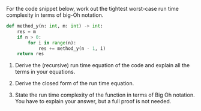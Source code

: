 For the code snippet below, work out the tightest worst-case run time complexity in terms of big-Oh notation.

```python
def method_y(n: int, m: int) -> int:
    res = m
    if n > 0:
        for i in range(n):
            res += method_y(n - 1, i)
    return res
```

1) Derive the (recursive) run time equation of the code and explain all the terms in your equations.

2) Derive the closed form of the run time equation.

3) State the run time complexity of the function in terms of Big Oh notation. You have to explain your answer, but a full proof is not needed.

